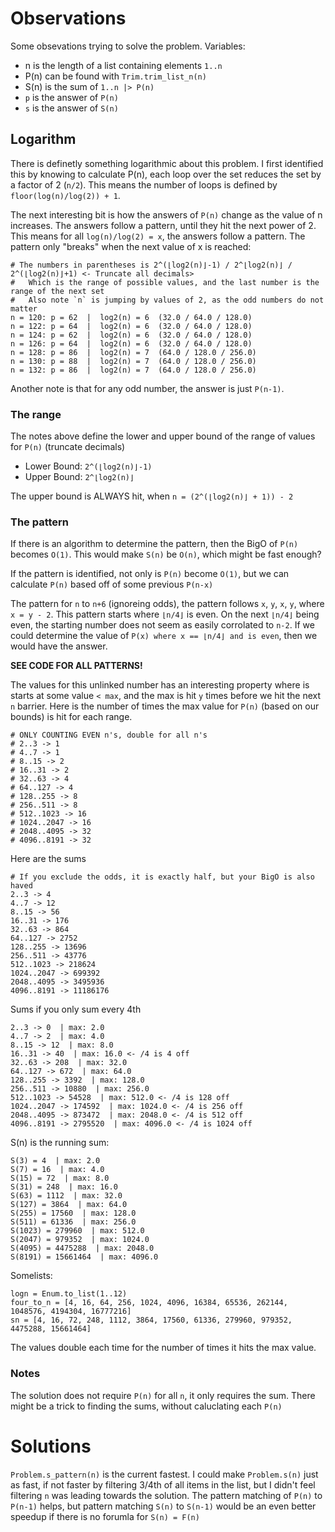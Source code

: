 # Observations

Some obsevations trying to solve the problem. Variables:
- n is the length of a list containing elements `1..n`
- P(n) can be found with `Trim.trim_list_n(n)`
- S(n) is the sum of `1..n |> P(n)`
- `p` is the answer of `P(n)`
- `s` is the answer of `S(n)`

## Logarithm

There is definetly something logarithmic about this problem. I first identified this by knowing to calculate P(n), each loop over the set reduces the set by a factor of 2 (`n/2`). This means the number of loops is defined by `floor(log(n)/log(2)) + 1`.

The next interesting bit is how the answers of `P(n)` change as the value of n increases. The answers follow a pattern, until they hit the next power of 2. This means for all `log(n)/log(2) = x`, the answers follow a pattern. The pattern only "breaks" when the next value of x is reached:

```
# The numbers in parentheses is 2^(⌊log2(n)⌋-1) / 2^⌊log2(n)⌋ / 2^(⌊log2(n)⌋+1) <- Truncate all decimals>
#   Which is the range of possible values, and the last number is the range of the next set
#   Also note `n` is jumping by values of 2, as the odd numbers do not matter
n = 120: p = 62  |  log2(n) = 6  (32.0 / 64.0 / 128.0)
n = 122: p = 64  |  log2(n) = 6  (32.0 / 64.0 / 128.0)
n = 124: p = 62  |  log2(n) = 6  (32.0 / 64.0 / 128.0)
n = 126: p = 64  |  log2(n) = 6  (32.0 / 64.0 / 128.0)
n = 128: p = 86  |  log2(n) = 7  (64.0 / 128.0 / 256.0)
n = 130: p = 88  |  log2(n) = 7  (64.0 / 128.0 / 256.0)
n = 132: p = 86  |  log2(n) = 7  (64.0 / 128.0 / 256.0)
```

Another note is that for any odd number, the answer is just `P(n-1)`.

### The range

The notes above define the lower and upper bound of the range of values for `P(n)` (truncate decimals)
- Lower Bound: `2^(⌊log2(n)⌋-1)`
- Upper Bound: `2^⌊log2(n)⌋`

The upper bound is ALWAYS hit, when `n = (2^(⌊log2(n)⌋ + 1)) - 2`

### The pattern

If there is an algorithm to determine the pattern, then the BigO of `P(n)` becomes `O(1)`. This would make `S(n)` be `O(n)`, which might be fast enough? 

If the pattern is identified, not only is `P(n)` become `O(1)`, but we can calculate `P(n)` based off of some previous `P(n-x)`

The pattern for `n` to `n+6` (ignoreing odds), the pattern follows `x`, `y`, `x`, `y`, where `x = y - 2`. This pattern starts where `⌊n/4⌋` is even. On the next  `⌊n/4⌋` being even, the starting number does not seem as easily corrolated to `n-2`. If we could determine the value of `P(x) where x == ⌊n/4⌋ and is even`, then we would have the answer.


**SEE CODE FOR ALL PATTERNS!**

The values for this unlinked number has an interesting property where is starts at some value `< max`, and the max is hit `y` times before we hit the next `n` barrier. Here is the number of times the max value for `P(n)` (based on our bounds) is hit for each range.

```
# ONLY COUNTING EVEN n's, double for all n's
# 2..3 -> 1
# 4..7 -> 1
# 8..15 -> 2
# 16..31 -> 2
# 32..63 -> 4
# 64..127 -> 4
# 128..255 -> 8
# 256..511 -> 8
# 512..1023 -> 16
# 1024..2047 -> 16
# 2048..4095 -> 32
# 4096..8191 -> 32
```

Here are the sums
```
# If you exclude the odds, it is exactly half, but your BigO is also haved
2..3 -> 4
4..7 -> 12
8..15 -> 56
16..31 -> 176
32..63 -> 864
64..127 -> 2752
128..255 -> 13696
256..511 -> 43776
512..1023 -> 218624
1024..2047 -> 699392
2048..4095 -> 3495936
4096..8191 -> 11186176
```

Sums if you only sum every 4th
```
2..3 -> 0  | max: 2.0
4..7 -> 2  | max: 4.0
8..15 -> 12  | max: 8.0
16..31 -> 40  | max: 16.0 <- /4 is 4 off
32..63 -> 208  | max: 32.0
64..127 -> 672  | max: 64.0
128..255 -> 3392  | max: 128.0
256..511 -> 10880  | max: 256.0
512..1023 -> 54528  | max: 512.0 <- /4 is 128 off
1024..2047 -> 174592  | max: 1024.0 <- /4 is 256 off
2048..4095 -> 873472  | max: 2048.0 <- /4 is 512 off
4096..8191 -> 2795520  | max: 4096.0 <- /4 is 1024 off
```


S(n) is the running sum:
```
S(3) = 4  | max: 2.0
S(7) = 16  | max: 4.0
S(15) = 72  | max: 8.0
S(31) = 248  | max: 16.0
S(63) = 1112  | max: 32.0
S(127) = 3864  | max: 64.0
S(255) = 17560  | max: 128.0
S(511) = 61336  | max: 256.0
S(1023) = 279960  | max: 512.0
S(2047) = 979352  | max: 1024.0
S(4095) = 4475288  | max: 2048.0
S(8191) = 15661464  | max: 4096.0
```

Somelists:

```
logn = Enum.to_list(1..12)
four_to_n = [4, 16, 64, 256, 1024, 4096, 16384, 65536, 262144, 1048576, 4194304, 16777216]
sn = [4, 16, 72, 248, 1112, 3864, 17560, 61336, 279960, 979352, 4475288, 15661464]
```


The values double each time for the number of times it hits the max value. 

### Notes

The solution does not require `P(n)` for all `n`, it only requires the sum. There might be a trick to finding the sums, without caluclating each `P(n)`


# Solutions

`Problem.s_pattern(n)` is the current fastest. I could make `Problem.s(n)` just as fast, if not faster by filtering 3/4th of all items in the list, but I didn't feel filtering `n` was leading towards the solution. The pattern matching of `P(n)` to `P(n-1)` helps, but pattern matching `S(n)` to `S(n-1)` would be an even better speedup if there is no forumla for `S(n) = F(n)`